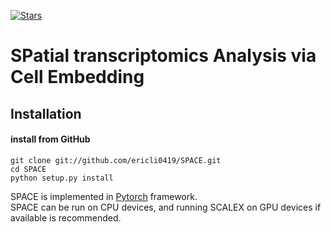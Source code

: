 [![Stars](https://img.shields.io/github/stars/ericli0419/scalex?logo=GitHub&color=yellow)](https://github.com/ericli0419/SPACE)

# **SP**atial transcriptomics **A**nalysis via **C**ell **E**mbedding

## Installation  	
#### install from GitHub

	git clone git://github.com/ericli0419/SPACE.git
	cd SPACE
	python setup.py install

SPACE is implemented in [Pytorch](https://pytorch.org/) framework.  
SPACE can be run on CPU devices, and running SCALEX on GPU devices if available is recommended.   


